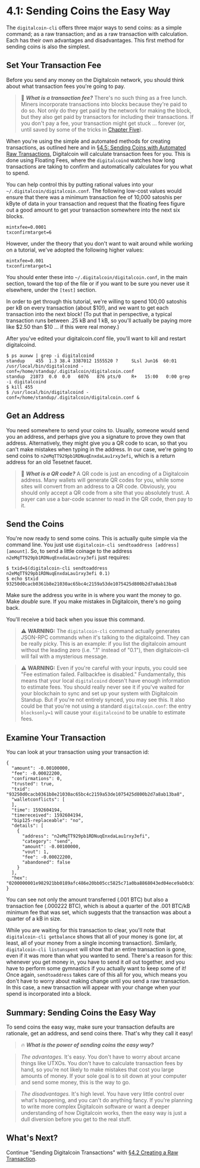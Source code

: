 # 4.1: Sending Coins the Easy Way

The `digitalcoin-cli` offers three major ways to send coins: as a simple command; as a raw transaction; and as a raw transaction with calculation. Each has their own advantages and disadvantages. This first method for sending coins is also the simplest.

## Set Your Transaction Fee

Before you send any money on the Digitalcoin network, you should think about what transaction fees you're going to pay.

> :book: ***What is a transaction fee?*** There's no such thing as a free lunch. Miners incorporate transactions into blocks because they're paid to do so. Not only do they get paid by the network for making the block, but they also get paid by transactors for including their transactions. If you don't pay a fee, your transaction might get stuck ... forever (or, until saved by some of the tricks in [Chapter Five](05_0_Controlling_Bitcoin_Transactions.md)).

When you're using the simple and automated methods for creating transactions, as outlined here and in [§4.5: Sending Coins with Automated Raw Transactions](04_5_Sending_Coins_with_Automated_Raw_Transactions.md), Digitalcoin will calculate transaction fees for you. This is done using Floating Fees, where the `digitalcoind` watches how long transactions are taking to confirm and automatically calculates for you what to spend.

You can help control this by putting rational values into your `~/.digitalcoin/digitalcoin.conf`. The following low-cost values would ensure that there was a minimum transaction fee of 10,000 satoshis per kByte of data in your transaction and request that the floating fees figure out a good amount to get your transaction somewhere into the next six blocks.
```
mintxfee=0.0001
txconfirmtarget=6
```
However, under the theory that you don't want to wait around while working on a tutorial, we've adopted the following higher values:
```
mintxfee=0.001
txconfirmtarget=1
```
You should enter these into `~/.digitalcoin/digitalcoin.conf`, in the main section, toward the top of the file or if you want to be sure you never use it elsewhere, under the `[test]` section.

In order to get through this tutorial, we're willing to spend 100,00 satoshis per kB on every transaction (about $10!), and we want to get each transaction into the next block! (To put that in perspective, a typical transaction runs between .25 kB and 1 kB, so you'll actually be paying more like $2.50 than $10 ... if this were real money.)

After you've edited your digitalcoin.conf file, you'll want to kill and restart digitalcoind.
```
$ ps auxww | grep -i digitalcoind
standup    455  1.3 38.4 3387012 1555520 ?     SLsl Jun16  60:01 /usr/local/bin/digitalcoind -conf=/home/standup/.digitalcoin/digitalcoin.conf
standup  21073  0.0  0.0   6076   876 pts/0    R+   15:00   0:00 grep -i digitalcoind
$ kill 455
$ /usr/local/bin/digitalcoind -conf=/home/standup/.digitalcoin/digitalcoin.conf &
```

## Get an Address

You need somewhere to send your coins to. Usually, someone would send you an address, and perhaps give you a signature to prove they own that address. Alternatively, they might give you a QR code to scan, so that you can't make mistakes when typing in the address. In our case, we're going to send coins to `n2eMqTT929pb1RDNuqEnxdaLau1rxy3efi`, which is a return address for an old Tesetnet faucet.

> :book: ***What is a QR code?*** A QR code is just an encoding of a Digitalcoin address. Many wallets will generate QR codes for you, while some sites will convert from an address to a QR code. Obviously, you should only accept a QR code from a site that you absolutely trust. A payer can use a bar-code scanner to read in the QR code, then pay to it.

## Send the Coins

You're now ready to send some coins. This is actually quite simple via the command line. You just use `digitalcoin-cli sendtoaddress [address] [amount]`. So, to send a little coinage to the address `n2eMqTT929pb1RDNuqEnxdaLau1rxy3efi` just requires:
```
$ txid=$(digitalcoin-cli sendtoaddress n2eMqTT929pb1RDNuqEnxdaLau1rxy3efi 0.1)
$ echo $txid
93250d0cacb0361b8e21030ac65bc4c2159a53de1075425d800b2d7a8ab13ba8
```
Make sure the address you write in is where you want the money to go. Make _double_ sure. If you make mistakes in Digitalcoin, there's no going back.

You'll receive a txid back when you issue this command.

> :warning: **WARNING:** The `digitalcoin-cli` command actually generates JSON-RPC commands when it's talking to the digitalcoind. They can be really picky. This is an example: if you list the digitalcoin amount without the leading zero (i.e. ".1" instead of "0.1"), then digitalcoin-cli will fail with a mysterious message.

> :warning: **WARNING:** Even if you're careful with your inputs, you could see "Fee estimation failed. Fallbackfee is disabled." Fundamentally, this means that your local `digitalcoind` doesn't have enough information to estimate fees. You should really never see it if you've waited for your blockchain to sync and set up your system with Digitalcoin Standup. But if you're not entirely synced, you may see this. It also could be that you're not using a standard `digitalcoin.conf`: the entry `blocksonly=1` will cause your `digitalcoind` to be unable to estimate fees.

## Examine Your Transaction

You can look at your transaction using your transaction id:
```
{
  "amount": -0.00100000,
  "fee": -0.00022200,
  "confirmations": 0,
  "trusted": true,
  "txid": "93250d0cacb0361b8e21030ac65bc4c2159a53de1075425d800b2d7a8ab13ba8",
  "walletconflicts": [
  ],
  "time": 1592604194,
  "timereceived": 1592604194,
  "bip125-replaceable": "no",
  "details": [
    {
      "address": "n2eMqTT929pb1RDNuqEnxdaLau1rxy3efi",
      "category": "send",
      "amount": -0.00100000,
      "vout": 1,
      "fee": -0.00022200,
      "abandoned": false
    }
  ],
  "hex": "0200000001e982921bb0189afc486e20bb05cc5825c71a0ba8868043ed04ece9ab0cb12a8e010000006a47304402200fc493a01c5c9d9574f7c321cee6880f7f1df847be71039e2d996f7f75c17b3d02203057f5baa48745ba7ab5f1d4eed11585bd8beab838b1ca03a4138516fe52b3b8012102fd5740996d853ea51a6904cf03257fc11204b0179f344c49739ec5b20b39c9bafeffffff02e8640d0000000000160014d37b6ae4a917bcc873f6395741155f565e2dc7c4a0860100000000001976a914e7c1345fc8f87c68170b3aa798a956c2fe6a9eff88ac780b1b00"
}
```
You can see not only the amount transferred (.001 BTC) but also a transaction fee (.000222 BTC), which is about a quarter of the .001 BTC/kB minimum fee that was set, which suggests that the transaction was about a quarter of a kB in size.

While you are waiting for this transaction to clear, you'll note that `digitalcoin-cli getbalance` shows that all of your money is gone (or, at least, all of your money from a single incoming transaction). Similarly, `digitalcoin-cli listunspent` will show that an entire transaction is gone, even if it was more than what you wanted to send. There's a reason for this: whenever you get money in, you have to send it _all_ out together, and you have to perform some gymnastics if you actually want to keep some of it! Once again, `sendtoaddress` takes care of this all for you, which means you don't have to worry about making change until you send a raw transaction. In this case, a new transaction will appear with your change when your spend is incorporated into a block.

## Summary: Sending Coins the Easy Way

To send coins the easy way, make sure your transaction defaults are rationale, get an address, and send coins there. That's why they call it easy!

> :fire: ***What is the power of sending coins the easy way?***

> _The advantages._ It's easy. You don't have to worry about arcane things like UTXOs. You don't have to calculate transaction fees by hand, so you're not likely to make mistakes that cost you large amounts of money. If your sole goal is to sit down at your computer and send some money, this is the way to go.

> _The disadvantages._ It's high level. You have very little control over what's happening, and you can't do anything fancy. If you're planning to write more complex Digitalcoin software or want a deeper understanding of how Digitalcoin works, then the easy way is just a dull diversion before you get to the real stuff.

## What's Next?

Continue "Sending Digitalcoin Transactions" with [§4.2 Creating a Raw Transaction](04_2_Creating_a_Raw_Transaction.md).
